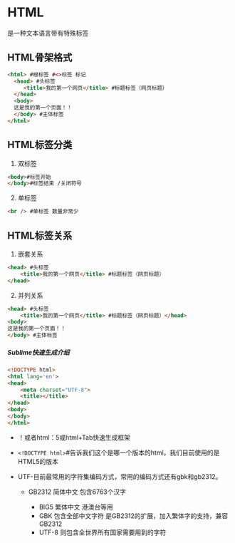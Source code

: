 # HTML
  是一种文本语言带有特殊标签
## HTML骨架格式

```html
<html> #根标签 #<>标签 标记
  <head> #头标签
     <title>我的第一个网页</title> #标题标签（网页标题）
  </head>
  <body>
  这是我的第一个页面！！
  </body> #主体标签
</html>
```
## HTML标签分类
1. 双标签
```html
<body>#标签开始
</body>#标签结束 /关闭符号
```
2. 单标签
```html
<br /> #单标签 数量非常少
```


## HTML标签关系

1. 嵌套关系
```HTML
<head> #头标签
    <title>我的第一个网页</title> #标题标签（网页标题）
</head>
```

2. 并列关系
```html
<head> #头标签
    <title>我的第一个网页</title> #标题标签（网页标题）</head>
<body>
这是我的第一个页面！！
</body> #主体标签
```

##### Sublime快速生成介绍

```html
<!DOCTYPE html>
<html lang='en'>
<head>
	<meta charset="UTF-8">
	<title></title>
</head>
<body>
</body>
</html>
```

* ！或者html：5或html+Tab快速生成框架

* ```<!DOCTYPE html>```#告诉我们这个是哪一个版本的html，我们目前使用的是HTML5的版本

* UTF-目前最常用的字符集编码方式，常用的编码方式还有gbk和gb2312。

  * GB2312 简体中文 包含6763个汉字

  	* BIG5 繁体中文 港澳台等用
  	* GBK 包含全部中文字符 是GB2312的扩展，加入繁体字的支持，兼容GB2312
  	* UTF-8 则包含全世界所有国家需要用到的字符

